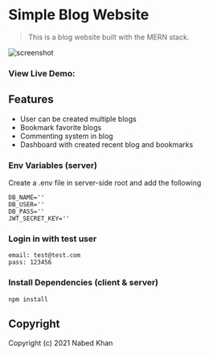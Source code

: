 # Simple Blog Website

> This is a blog website built with the MERN stack.

![screenshot]()

### View Live Demo:

## Features

- User can be created multiple blogs
- Bookmark favorite blogs
- Commenting system in blog
- Dashboard with created recent blog and bookmarks

### Env Variables (server)

Create a .env file in server-side root and add the following

```
DB_NAME=''
DB_USER=''
DB_PASS=''
JWT_SECRET_KEY=''
```

### Login in with test user

```
email: test@test.com
pass: 123456
```

### Install Dependencies (client & server)

```
npm install
```

## Copyright

Copyright (c) 2021 Nabed Khan
